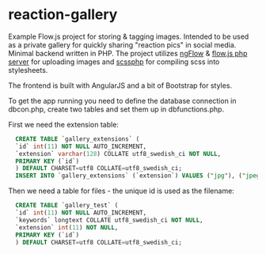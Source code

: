 # reaction-gallery
Example Flow.js project for storing & tagging images. Intended to be used as a private gallery for quickly sharing "reaction pics" in social media.
Minimal backend written in PHP. The project utilizes <a href="https://github.com/flowjs/ng-flow">ngFlow</a> & <a href="https://github.com/flowjs/flow-php-server">flow.js php server</a> for uploading images and <a href="https://github.com/leafo/scssphp">scssphp</a> for compiling scss into stylesheets.

The frontend is built with AngularJS and a bit of Bootstrap for styles.

To get the app running you need to define the database connection in dbcon.php, create two tables and set them up in dbfunctions.php.

First we need the extension table:
```sql
  CREATE TABLE `gallery_extensions` (
  `id` int(11) NOT NULL AUTO_INCREMENT,
  `extension` varchar(128) COLLATE utf8_swedish_ci NOT NULL,
  PRIMARY KEY (`id`)
  ) DEFAULT CHARSET=utf8 COLLATE=utf8_swedish_ci;
  INSERT INTO `gallery_extensions` (`extension`) VALUES ("jpg"), ("jpeg"), ("png"), ("gif");
```

Then we need a table for files - the unique id is used as the filename:
```sql
  CREATE TABLE `gallery_test` (
  `id` int(11) NOT NULL AUTO_INCREMENT,
  `keywords` longtext COLLATE utf8_swedish_ci NOT NULL,
  `extension` int(11) NOT NULL,
  PRIMARY KEY (`id`)
  ) DEFAULT CHARSET=utf8 COLLATE=utf8_swedish_ci;
```
